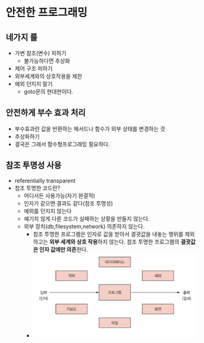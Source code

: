 안전한 프로그래밍
===
네가지 룰
---
* 가변 참조(변수) 피하기
  * 불가능하다면 추상화
* 제어 구조 피하기
* 외부세계와의 상호작용을 제한
* 예외 던지지 말기
  * goto문의 현대판이다.
  
안전하게 부수 효과 처리
---
* 부수효과란 값을 반환하는 메서드나 함수가 외부 상태를 변경하는 것
* 추상화하기
* 결국은 그래서 함수형프로그래밍 필요하다.

참조 투명성 사용
---
* referentially transparent
* 참조 투명한 코드란?
  * 어디서든 사용가능(자기 완결적)
  * 인자가 같으면 결과도 같다(참조 투명성)
  * 예외를 던지지 않는다
  * 예기치 않게 다른 코드가 실패하는 상황을 만들지 않는다.
  * 외부 장치(db,filesystem,network) 의존하지 않는다.
    * 참조 투명한 프로그램은 인자로 값을 받아서 결괏값을 내놓는 행위를 제외하고는 **외부 세계와 상호 작용**하지 않는다. 참조 투명한 프로그램의 **결괏값은 인자 값에만 의존**한다.
    * ![](img/referentially_transparent_programming.png)

